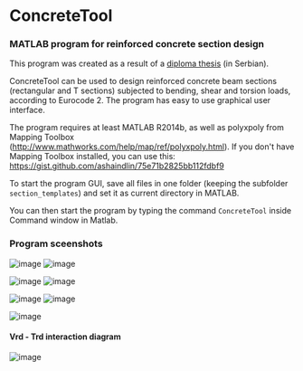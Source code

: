 # ConcreteTool

### MATLAB program for reinforced concrete section design

This program was created as a result of a [diploma thesis](https://drive.google.com/open?id=0Byvv9xAhq3xaLVJ2Wi1LNVpxSTA) (in Serbian).

ConcreteTool can be used to design reinforced concrete beam sections (rectangular and T sections) subjected to bending, shear and torsion loads, according to Eurocode 2. The program has easy to use graphical user interface.

The program requires at least MATLAB R2014b, as well as polyxpoly from Mapping Toolbox (http://www.mathworks.com/help/map/ref/polyxpoly.html).
If you don't have Mapping Toolbox installed, you can use this:
https://gist.github.com/ashaindlin/75e71b2825bb112fdbf9

To start the program GUI, save all files in one folder (keeping the subfolder `section_templates`) and set it as current directory in MATLAB. 

You can then start the program by typing the command `ConcreteTool` inside Command window in Matlab.

### Program sceenshots

![image](https://cloud.githubusercontent.com/assets/5138412/26280362/bf23b34a-3dd0-11e7-9653-822ec4d4bec7.png)
![image](https://cloud.githubusercontent.com/assets/5138412/26280373/1dc166ea-3dd1-11e7-868f-ae9a26392d3d.png)

![image](https://cloud.githubusercontent.com/assets/5138412/26280375/34f2018a-3dd1-11e7-84c3-a166541cb3c0.png)
![image](https://cloud.githubusercontent.com/assets/5138412/26280377/427e1488-3dd1-11e7-8b35-7ef403921dc6.png)

![image](https://cloud.githubusercontent.com/assets/5138412/26280379/4986336e-3dd1-11e7-90c0-71bd464e597a.png)
![image](https://cloud.githubusercontent.com/assets/5138412/26280384/53ec3a7e-3dd1-11e7-9dfe-af25233424df.png)

![image](https://cloud.githubusercontent.com/assets/5138412/26280389/8141bfbc-3dd1-11e7-8c68-72382c8ea6dc.png)

#### Vrd - Trd interaction diagram

![image](https://cloud.githubusercontent.com/assets/5138412/26283084/1f2038b8-3e21-11e7-8d0e-e0dff5dda3b9.png)
